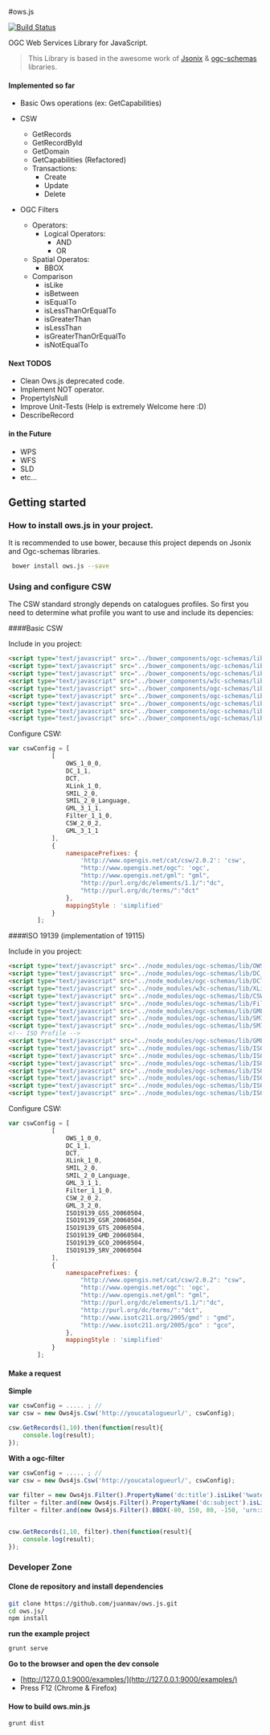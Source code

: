 #ows.js

[![Build Status](https://travis-ci.org/OSGeo/ows.js.png?branch=master)](https://travis-ci.org/OSGeo/ows.js)

OGC Web Services Library for JavaScript.

> This Library is based in the awesome work of [Jsonix](https://github.com/highsource/jsonix) & [ogc-schemas](https://github.com/highsource/ogc-schemas) libraries.

#### Implemented so far

- Basic Ows operations (ex: GetCapabilities)
- CSW
    - GetRecords
    - GetRecordById
    - GetDomain
    - GetCapabilities (Refactored)
    - Transactions:
        - Create
        - Update
        - Delete
  
- OGC Filters
   - Operators:
       - Logical Operators:
           - AND
           - OR
   - Spatial Operatos:
       - BBOX
   - Comparison
       - isLike
       - isBetween
       - isEqualTo
       - isLessThanOrEqualTo
       - isGreaterThan
       - isLessThan
       - isGreaterThanOrEqualTo
       - isNotEqualTo


#### Next TODOS

- Clean Ows.js deprecated code.
- Implement NOT operator.
- PropertyIsNull
- Improve Unit-Tests (Help is extremely Welcome here :D)
- DescribeRecord

#### in the Future

- WPS
- WFS
- SLD
- etc...

## Getting started

### How to install ows.js in your project.

It is recommended to use bower, because this project depends on Jsonix and Ogc-schemas libraries.

```bash
 bower install ows.js --save
```

### Using and configure CSW

The CSW standard strongly depends on catalogues profiles. So first you need to determine what profile you want to use and include its depencies:

####Basic CSW

Include in you project:

```html
<script type="text/javascript" src="../bower_components/ogc-schemas/lib/OWS_1_0_0.js"></script>
<script type="text/javascript" src="../bower_components/ogc-schemas/lib/DC_1_1.js"></script>
<script type="text/javascript" src="../bower_components/ogc-schemas/lib/DCT.js"></script>
<script type="text/javascript" src="../bower_components/w3c-schemas/lib/XLink_1_0.js"></script>
<script type="text/javascript" src="../bower_components/ogc-schemas/lib/CSW_2_0_2.js"></script>
<script type="text/javascript" src="../bower_components/ogc-schemas/lib/Filter_1_1_0.js"></script>
<script type="text/javascript" src="../bower_components/ogc-schemas/lib/GML_3_1_1.js"></script>
<script type="text/javascript" src="../bower_components/ogc-schemas/lib/SMIL_2_0_Language.js"></script>
<script type="text/javascript" src="../bower_components/ogc-schemas/lib/SMIL_2_0.js"></script>
```

Configure CSW:

```javascript
var cswConfig = [
            [
                OWS_1_0_0,
                DC_1_1,
                DCT,
                XLink_1_0,
                SMIL_2_0,
                SMIL_2_0_Language,
                GML_3_1_1,
                Filter_1_1_0,
                CSW_2_0_2,
                GML_3_1_1
            ],
            {
                namespacePrefixes: {
                    'http://www.opengis.net/cat/csw/2.0.2': 'csw',
                    "http://www.opengis.net/ogc": 'ogc',
                    "http://www.opengis.net/gml": "gml",
                    "http://purl.org/dc/elements/1.1/":"dc",
                    "http://purl.org/dc/terms/":"dct"
                },
                mappingStyle : 'simplified'
            }
        ];
```

####ISO 19139 (implementation of 19115)

Include in you project:

```html
<script type="text/javascript" src="../node_modules/ogc-schemas/lib/OWS_1_0_0.js"></script>
<script type="text/javascript" src="../node_modules/ogc-schemas/lib/DC_1_1.js"></script>
<script type="text/javascript" src="../node_modules/ogc-schemas/lib/DCT.js"></script>
<script type="text/javascript" src="../node_modules/w3c-schemas/lib/XLink_1_0.js"></script>
<script type="text/javascript" src="../node_modules/ogc-schemas/lib/CSW_2_0_2.js"></script>
<script type="text/javascript" src="../node_modules/ogc-schemas/lib/Filter_1_1_0.js"></script>
<script type="text/javascript" src="../node_modules/ogc-schemas/lib/GML_3_1_1.js"></script>
<script type="text/javascript" src="../node_modules/ogc-schemas/lib/SMIL_2_0_Language.js"></script>
<script type="text/javascript" src="../node_modules/ogc-schemas/lib/SMIL_2_0.js"></script>
<!-- ISO Profile -->
<script type="text/javascript" src="../node_modules/ogc-schemas/lib/GML_3_2_0.js"></script>
<script type="text/javascript" src="../node_modules/ogc-schemas/lib/ISO19139_GCO_20060504.js"></script>
<script type="text/javascript" src="../node_modules/ogc-schemas/lib/ISO19139_GMD_20060504.js"></script>
<script type="text/javascript" src="../node_modules/ogc-schemas/lib/ISO19139_GTS_20060504.js"></script>
<script type="text/javascript" src="../node_modules/ogc-schemas/lib/ISO19139_GSS_20060504.js"></script>
<script type="text/javascript" src="../node_modules/ogc-schemas/lib/ISO19139_GSR_20060504.js"></script>
<script type="text/javascript" src="../node_modules/ogc-schemas/lib/ISO19139_GMX_20060504.js"></script>
<script type="text/javascript" src="../node_modules/ogc-schemas/lib/ISO19139_SRV_20060504.js"></script>
```

Configure CSW:

```javascript
var cswConfig = [
            [
                OWS_1_0_0,
                DC_1_1,
                DCT,
                XLink_1_0,
                SMIL_2_0,
                SMIL_2_0_Language,
                GML_3_1_1,
                Filter_1_1_0,
                CSW_2_0_2,
                GML_3_2_0,
                ISO19139_GSS_20060504,
                ISO19139_GSR_20060504,
                ISO19139_GTS_20060504,
                ISO19139_GMD_20060504,
                ISO19139_GCO_20060504,
                ISO19139_SRV_20060504
            ],
            {
                namespacePrefixes: {
                    "http://www.opengis.net/cat/csw/2.0.2": "csw",
                    "http://www.opengis.net/ogc": 'ogc',
                    "http://www.opengis.net/gml": "gml",
                    "http://purl.org/dc/elements/1.1/":"dc",
                    "http://purl.org/dc/terms/":"dct",
                    "http://www.isotc211.org/2005/gmd" : "gmd",
                    "http://www.isotc211.org/2005/gco" : "gco",
                },
                mappingStyle : 'simplified'
            }
        ];
```

#### Make a request

**Simple**

```javascript
var cswConfig = ..... ; //
var csw = new Ows4js.Csw('http://youcatalogueurl/', cswConfig);

csw.GetRecords(1,10).then(function(result){
    console.log(result);
});

```

**With a ogc-filter**

```javascript
var cswConfig = ..... ; //
var csw = new Ows4js.Csw('http://youcatalogueurl/', cswConfig);
 
var filter = new Ows4js.Filter().PropertyName('dc:title').isLike('%water%');
filter = filter.and(new Ows4js.Filter().PropertyName('dc:subject').isLike('%polution%'));
filter = filter.and(new Ows4js.Filter().BBOX(-80, 150, 80, -150, 'urn:x-ogc:def:crs:EPSG:6.11:4326'));


csw.GetRecords(1,10, filter).then(function(result){
    console.log(result);
});
```
 
### Developer Zone

#### Clone de repository and install dependencies

```bash
git clone https://github.com/juanmav/ows.js.git
cd ows.js/
npm install
```

**run the example project**
```bash
grunt serve
```

**Go to the browser and open the dev console**

- [http://127.0.0.1:9000/examples/](http://127.0.0.1:9000/examples/)
- Press F12 (Chrome & Firefox)

#### How to build ows.min.js

```bash
grunt dist
```
